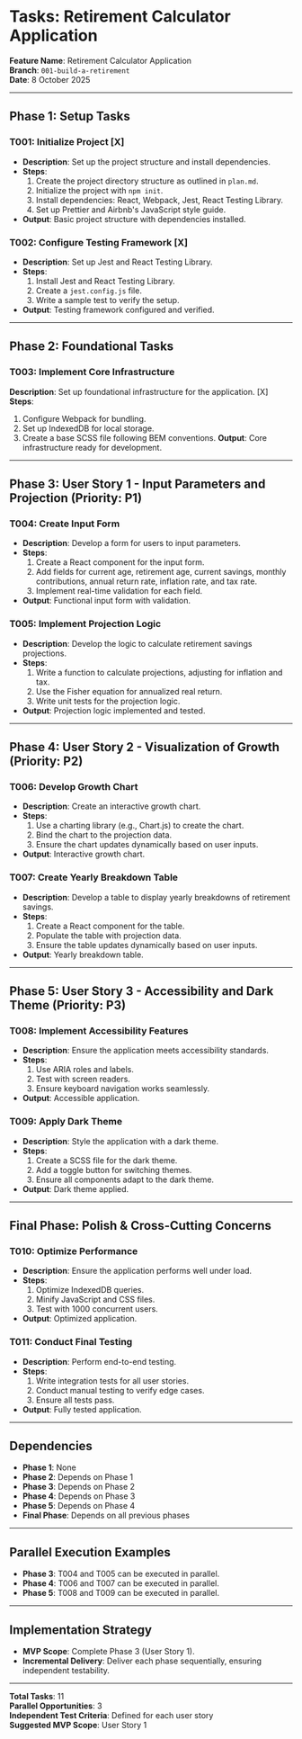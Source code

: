 # Tasks: Retirement Calculator Application

**Feature Name**: Retirement Calculator Application  
**Branch**: `001-build-a-retirement`  
**Date**: 8 October 2025

---

## Phase 1: Setup Tasks

### T001: Initialize Project [X]
- **Description**: Set up the project structure and install dependencies.
- **Steps**:
  1. Create the project directory structure as outlined in `plan.md`.
  2. Initialize the project with `npm init`.
  3. Install dependencies: React, Webpack, Jest, React Testing Library.
  4. Set up Prettier and Airbnb's JavaScript style guide.
- **Output**: Basic project structure with dependencies installed.

### T002: Configure Testing Framework [X]
- **Description**: Set up Jest and React Testing Library.
- **Steps**:
  1. Install Jest and React Testing Library.
  2. Create a `jest.config.js` file.
  3. Write a sample test to verify the setup.
- **Output**: Testing framework configured and verified.

---

## Phase 2: Foundational Tasks

### T003: Implement Core Infrastructure
**Description**: Set up foundational infrastructure for the application. [X]
**Steps**:
  1. Configure Webpack for bundling.
  2. Set up IndexedDB for local storage.
  3. Create a base SCSS file following BEM conventions.
**Output**: Core infrastructure ready for development.

---

## Phase 3: User Story 1 - Input Parameters and Projection (Priority: P1)

### T004: Create Input Form
- **Description**: Develop a form for users to input parameters.
- **Steps**:
  1. Create a React component for the input form.
  2. Add fields for current age, retirement age, current savings, monthly contributions, annual return rate, inflation rate, and tax rate.
  3. Implement real-time validation for each field.
- **Output**: Functional input form with validation.

### T005: Implement Projection Logic
- **Description**: Develop the logic to calculate retirement savings projections.
- **Steps**:
  1. Write a function to calculate projections, adjusting for inflation and tax.
  2. Use the Fisher equation for annualized real return.
  3. Write unit tests for the projection logic.
- **Output**: Projection logic implemented and tested.

---

## Phase 4: User Story 2 - Visualization of Growth (Priority: P2)

### T006: Develop Growth Chart
- **Description**: Create an interactive growth chart.
- **Steps**:
  1. Use a charting library (e.g., Chart.js) to create the chart.
  2. Bind the chart to the projection data.
  3. Ensure the chart updates dynamically based on user inputs.
- **Output**: Interactive growth chart.

### T007: Create Yearly Breakdown Table
- **Description**: Develop a table to display yearly breakdowns of retirement savings.
- **Steps**:
  1. Create a React component for the table.
  2. Populate the table with projection data.
  3. Ensure the table updates dynamically based on user inputs.
- **Output**: Yearly breakdown table.

---

## Phase 5: User Story 3 - Accessibility and Dark Theme (Priority: P3)

### T008: Implement Accessibility Features
- **Description**: Ensure the application meets accessibility standards.
- **Steps**:
  1. Use ARIA roles and labels.
  2. Test with screen readers.
  3. Ensure keyboard navigation works seamlessly.
- **Output**: Accessible application.

### T009: Apply Dark Theme
- **Description**: Style the application with a dark theme.
- **Steps**:
  1. Create a SCSS file for the dark theme.
  2. Add a toggle button for switching themes.
  3. Ensure all components adapt to the dark theme.
- **Output**: Dark theme applied.

---

## Final Phase: Polish & Cross-Cutting Concerns

### T010: Optimize Performance
- **Description**: Ensure the application performs well under load.
- **Steps**:
  1. Optimize IndexedDB queries.
  2. Minify JavaScript and CSS files.
  3. Test with 1000 concurrent users.
- **Output**: Optimized application.

### T011: Conduct Final Testing
- **Description**: Perform end-to-end testing.
- **Steps**:
  1. Write integration tests for all user stories.
  2. Conduct manual testing to verify edge cases.
  3. Ensure all tests pass.
- **Output**: Fully tested application.

---

## Dependencies

- **Phase 1**: None
- **Phase 2**: Depends on Phase 1
- **Phase 3**: Depends on Phase 2
- **Phase 4**: Depends on Phase 3
- **Phase 5**: Depends on Phase 4
- **Final Phase**: Depends on all previous phases

---

## Parallel Execution Examples

- **Phase 3**: T004 and T005 can be executed in parallel.
- **Phase 4**: T006 and T007 can be executed in parallel.
- **Phase 5**: T008 and T009 can be executed in parallel.

---

## Implementation Strategy

- **MVP Scope**: Complete Phase 3 (User Story 1).
- **Incremental Delivery**: Deliver each phase sequentially, ensuring independent testability.

---

**Total Tasks**: 11  
**Parallel Opportunities**: 3  
**Independent Test Criteria**: Defined for each user story  
**Suggested MVP Scope**: User Story 1